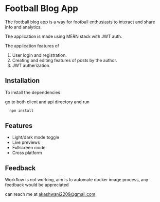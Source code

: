 
# Football Blog App

The football blog app is a way for football enthusiasts to interact and share info and analytics.

The application is made using MERN stack with JWT auth.

The application features of
1. User login and registration.
2. Creating and editing features of posts by the author.
3. JWT autherization.




## Installation

To install the dependencies

go to both client and api directory and run
```bash
  npm install
```




## Features

- Light/dark mode toggle
- Live previews
- Fullscreen mode
- Cross platform


## Feedback

Workflow is not working, aim is to automate docker image process, any feedback would be appreciated

can reach me at akashwani2209@gmail.com

